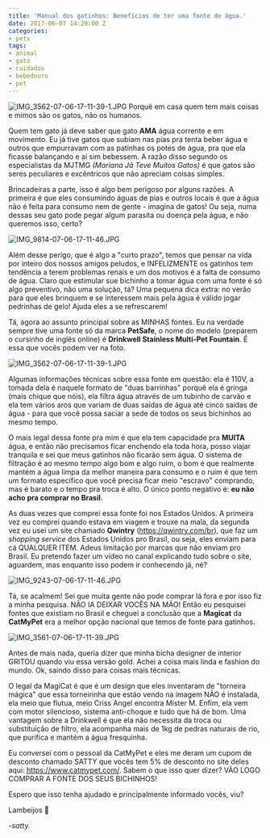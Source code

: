 ```yaml
---
title: 'Manual dos gatinhos: Benefícios de ter uma fonte de água.'
date: 2017-06-07 14:29:00 Z
categories:
- pets
tags:
- animal
- gato
- cuidados
- bebedouro
- pet
---
```


![IMG_3562-07-06-17-11-39-1.JPG](/uploads/IMG_3562-07-06-17-11-39-1.JPG)
Porquê em casa quem tem mais coisas e mimos são os gatos, não os humanos.

Quem tem gato já deve saber que gato **AMA** água corrente e em movimento. Eu já tive gatos que subiam nas pias pra tenta beber água e outros que empurravam com as patinhas os potes de água, pra que ela ficasse balançando e aí sim bebessem. A razão disso segundo os especialistas da MJTMG *(Mariana Já Teve Muitos Gatos)* é que gatos são seres peculiares e excêntricos que não apreciam coisas simples.

Brincadeiras a parte, isso é algo bem perigoso por alguns razões. A primeira é que eles consumindo águas de pias e outros locais é que a água não é feita para consumo nem de gente - imagina de gatos! Ou seja, numa dessas seu gato pode pegar algum parasita ou doença pela água, e não queremos isso, certo?

![IMG_9814-07-06-17-11-46.JPG](/uploads/IMG_9814-07-06-17-11-46.JPG)

Além desse perigo, que é algo a "curto prazo", temos que pensar na vida por inteiro dos nossos amigos peludos, e INFELIZMENTE os gatinhos tem tendência a terem problemas renais e um dos motivos é a falta de consumo de água. Claro que estimular sue bichinho a tomar água com uma fonte é só algo preventivo, não uma solução, tá? Uma pequena dica extra: no verão para que eles brinquem e se interessem mais pela água é válido jogar pedrinhas de gelo! Ajuda eles a se refrescarem!

Tá, agora ao assunto principal sobre as MINHAS fontes. Eu na verdade sempre tive uma fonte só da marca **PetSafe**, o nome do modelo (preparem o cursinho de inglês online) é **Drinkwell Stainless Multi-Pet Fountain**. É essa que vocês podem ver na foto. 

![IMG_3562-07-06-17-11-39-1.JPG](/uploads/IMG_3562-07-06-17-11-39-1.JPG)

Algumas informações técnicas sobre essa fonte em questão: ela é 110V, a tomada dela é naquele formato de "duas barrinhas" porquê ela é gringa (mais chique que nóis), ela filtra água através de um tubinho de carvão e ela tem vários aros que variam de duas saídas de água até cinco saídas de água - para que você possa saciar a sede de todos os seus bichinhos ao mesmo tempo.

O mais legal dessa fonte pra mim é que ela tem capacidade pra **MUITA** água, e então não precisamos ficar enchendo ela toda hora, posso viajar tranquila e sei que meus gatinhos não ficarão sem água. O sistema de filtração é ao mesmo tempo algo bom e algo ruim, o bom é que realmente mantém a água limpa da melhor maneira para consumo e o ruim é que tem um formato específico que você precisa ficar meio "escravo" comprando, mas é barato e o tempo pra troca é alto. O único ponto negativo é: **eu não acho pra comprar no Brasil**. 

As duas vezes que comprei essa fonte foi nos Estados Unidos. A primeira vez eu comprei quando estava em viagem e trouxe na mala, da segunda vez eu usei um site chamado **Qwintry** (https://qwintry.com/br), que faz um *shopping service* dos Estados Unidos pro Brasil, ou seja, eles enviam para cá QUALQUER ITEM. Adeus limitação por marcas que não enviam pro Brasil. Eu pretendo fazer um vídeo no canal explicando tudo sobre o site, aguardem, mas enquanto isso podem ir conhecendo já, né?

![IMG_9243-07-06-17-11-46.JPG](/uploads/IMG_9243-07-06-17-11-46.JPG)

Tá, se acalmem! Sei que muita gente não pode comprar lá fora e por isso fiz a minha pesquisa. NÃO IA DEIXAR VOCÊS NA MÃO! Então eu pesquisei fontes que existiam no Brasil e cheguei a conclusão que a **Magicat** da **CatMyPet** era a melhor opção nacional que temos de fonte para gatinhos.

![IMG_3561-07-06-17-11-39.JPG](/uploads/IMG_3561-07-06-17-11-39.JPG)

Antes de mais nada, queria dizer que minha bicha designer de interior GRITOU quando viu essa versão gold. Achei a coisa mais linda e fashion do mundo. Ok, saindo disso para coisas mais técnicas. 

O legal da MagiCat é que é um design que eles inventaram de "torneira mágica" que essa torneirinha que estão vendo na imagem NÃO é instalada, ela meio que flutua, meio Criss Angel encontra Mister M. Enfim, ela vem com motor silencioso, sistema anti-choque e tudo que há de bom. Uma vantagem sobre a Drinkwell é que ela não necessita da troca ou substituição de filtro, ela acompanha mais de 1kg de pedras naturais de rio, que purifica e mantém a água fresquinha.

Eu conversei com o pessoal da CatMyPet e eles me deram um cupom de desconto chamado SATTY que vocês tem 5% de desconto no site deles aqui: https://www.catmypet.com/. Sabem o que isso quer dizer? VÃO LOGO COMPRAR A FONTE DOS SEUS BICHINHOS!

Espero que isso tenha ajudado e principalmente informado vocês, viu?

Lambeijos 💋

*-satty.*

